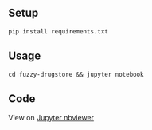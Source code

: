 
## Setup

```console
pip install requirements.txt
```

## Usage

```console
cd fuzzy-drugstore && jupyter notebook
```

## Code

View on [Jupyter nbviewer](https://nbviewer.jupyter.org/github/wildonion/fuzzy-drugstore/blob/dc2174c23cf35aa10f01a5a077e52573e9ff53e9/app.ipynb) 
